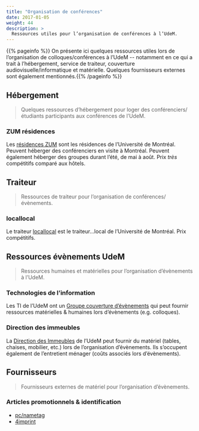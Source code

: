 ```yaml
---
title: "Organisation de conférences"
date: 2017-01-05
weight: 44
description: >
  Ressources utiles pour l’organisation de conférences à l’UdeM.
---
```


{{% pageinfo %}}
On présente ici quelques ressources utiles lors de l’organisation de colloques/conférences à l’UdeM -- notamment en ce qui a trait à l’hébergement, service de traiteur, couverture audiovisuelle/informatique et matérielle. Quelques fournisseurs externes sont également mentionnés.{{% /pageinfo %}}

## Hébergement

> Quelques ressources d’hébergement pour loger des conférenciers/étudiants participants aux conférences de l’UdeM.

### ZUM résidences

Les [résidences ZUM](http://zumresidences.ca) sont les résidences de l’Université de Montréal. Peuvent héberger des conférenciers en visite à Montréal. Peuvent également héberger des groupes durant l’été, de mai à août. Prix *très* compétitifs comparé aux hôtels.

## Traiteur

> Ressources de traiteur pour l’organisation de conférences/évènements.

### locallocal

Le traiteur [locallocal](https://www.locallocal.ca) est le traiteur...local de l’Université de Montréal. Prix compétitifs.

## Ressources évènements UdeM

> Ressources humaines et matérielles pour l’organisation d’évènements à l’UdeM.

### Technologies de l’information

Les TI de l’UdeM ont un [Groupe couverture d’évènements](https://ti.umontreal.ca/audiovisuel/evenements.html) qui peut fournir ressources matérielles & humaines lors d’évènements (e.g. colloques).

### Direction des immeubles

La [Direction des Immeubles](http://www.di.umontreal.ca) de l’UdeM peut fournir du matériel (tables, chaises, mobilier, etc.) lors de l’organisation d’évènements. Ils s’occupent également de l’entretient ménager (coûts associés lors d’évènements).

## Fournisseurs

> Fournisseurs externes de matériel pour l’organisation d’évènements.

### Articles promotionnels & identification

* [pc/nametag](https://www.pcnametag.ca)
* [4imprint](https://www.4imprint.ca)